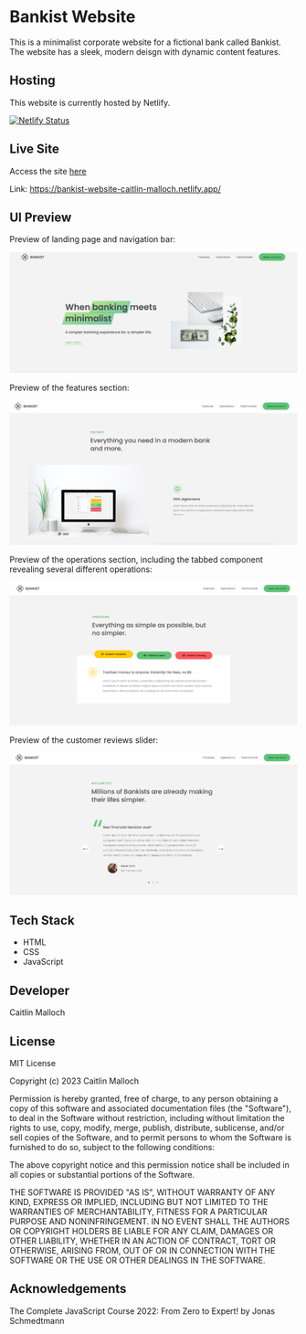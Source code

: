 # Bankist Website

This is a minimalist corporate website for a fictional bank called Bankist. The website has a sleek, modern deisgn with dynamic content features.

## Hosting

This website is currently hosted by Netlify.

[![Netlify Status](https://api.netlify.com/api/v1/badges/3dd059b6-3f9f-47bd-9cf8-eac890cbb8d1/deploy-status)](https://app.netlify.com/sites/bankist-website-caitlin-malloch/deploys)

## Live Site

Access the site [here](https://bankist-website-caitlin-malloch.netlify.app/)

Link: https://bankist-website-caitlin-malloch.netlify.app/

## UI Preview

Preview of landing page and navigation bar:

![UI Preview 1](./img/bankist-website-ui-preview-1.png)

Preview of the features section:

![UI Preview 2](./img/bankist-website-ui-preview-2.png)

Preview of the operations section, including the tabbed component revealing several different operations:

![UI Preview 3](./img/bankist-website-ui-preview-3.png)

Preview of the customer reviews slider:

![UI Preview 4](./img/bankist-website-ui-preview-4.png)

## Tech Stack

- HTML
- CSS
- JavaScript

## Developer

Caitlin Malloch

## License

MIT License

Copyright (c) 2023 Caitlin Malloch

Permission is hereby granted, free of charge, to any person obtaining a copy of this software and associated documentation files (the "Software"), to deal in the Software without restriction, including without limitation the rights to use, copy, modify, merge, publish, distribute, sublicense, and/or sell copies of the Software, and to permit persons to whom the Software is furnished to do so, subject to the following conditions:

The above copyright notice and this permission notice shall be included in all copies or substantial portions of the Software.

THE SOFTWARE IS PROVIDED "AS IS", WITHOUT WARRANTY OF ANY KIND, EXPRESS OR IMPLIED, INCLUDING BUT NOT LIMITED TO THE WARRANTIES OF MERCHANTABILITY, FITNESS FOR A PARTICULAR PURPOSE AND NONINFRINGEMENT. IN NO EVENT SHALL THE AUTHORS OR COPYRIGHT HOLDERS BE LIABLE FOR ANY CLAIM, DAMAGES OR OTHER LIABILITY, WHETHER IN AN ACTION OF CONTRACT, TORT OR OTHERWISE, ARISING FROM, OUT OF OR IN CONNECTION WITH THE SOFTWARE OR THE USE OR OTHER DEALINGS IN THE SOFTWARE.

## Acknowledgements

The Complete JavaScript Course 2022: From Zero to Expert! by Jonas Schmedtmann
